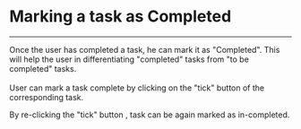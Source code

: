 # Marking a task as Completed


---



Once the user has completed a task, he can mark it as "Completed". This will help the user in differentiating "completed" tasks from "to be completed" tasks. <br/>
<br/>
User can mark a task complete by clicking on the "tick" button of the corresponding task.

By re-clicking the "tick" button , task can be again marked as in-completed.
